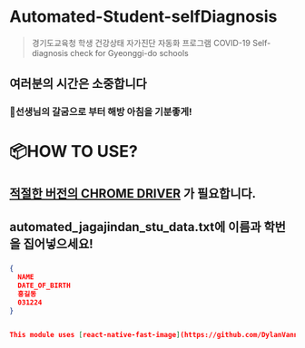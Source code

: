 # Automated-Student-selfDiagnosis
 >경기도교육청 학생 건강상태 자가진단 자동화 프로그램
 >COVID-19 Self-diagnosis check for Gyeonggi-do schools
## 여러분의 시간은 소중합니다
### 👋선생님의 갈굼으로 부터 해방 아침을 기분좋게!


# 📦HOW TO USE?
## [적절한 버전의 CHROME DRIVER](https://chromedriver.chromium.org/downloads) 가 필요합니다.
## automated_jagajindan_stu_data.txt에 이름과 학번을 집어넣으세요!
###
```json
{
  NAME
  DATE_OF_BIRTH
  홍길동
  031224
}


This module uses [react-native-fast-image](https://github.com/DylanVann/react-native-fast-image) for rendering images, so you should install it first besides with `react` and `react-native`.
